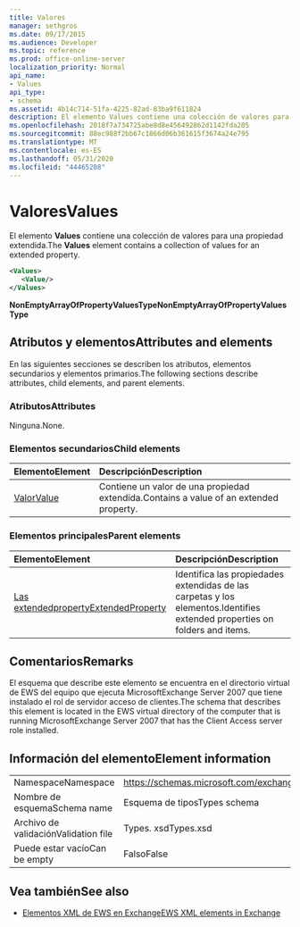 ```yaml
---
title: Valores
manager: sethgros
ms.date: 09/17/2015
ms.audience: Developer
ms.topic: reference
ms.prod: office-online-server
localization_priority: Normal
api_name:
- Values
api_type:
- schema
ms.assetid: 4b14c714-51fa-4225-82ad-83ba9f611824
description: El elemento Values contiene una colección de valores para una propiedad extendida.
ms.openlocfilehash: 2018f7a734725abe8d8e456492862d1142fda205
ms.sourcegitcommit: 88ec988f2bb67c1866d06b361615f3674a24e795
ms.translationtype: MT
ms.contentlocale: es-ES
ms.lasthandoff: 05/31/2020
ms.locfileid: "44465208"
---
```

# <a name="values"></a><span data-ttu-id="d4321-103">Valores</span><span class="sxs-lookup"><span data-stu-id="d4321-103">Values</span></span>

<span data-ttu-id="d4321-104">El elemento **Values** contiene una colección de valores para una propiedad extendida.</span><span class="sxs-lookup"><span data-stu-id="d4321-104">The **Values** element contains a collection of values for an extended property.</span></span> 
  
```xml
<Values>
   <Value/>
</Values>
```

<span data-ttu-id="d4321-105">**NonEmptyArrayOfPropertyValuesType**</span><span class="sxs-lookup"><span data-stu-id="d4321-105">**NonEmptyArrayOfPropertyValuesType**</span></span>

## <a name="attributes-and-elements"></a><span data-ttu-id="d4321-106">Atributos y elementos</span><span class="sxs-lookup"><span data-stu-id="d4321-106">Attributes and elements</span></span>

<span data-ttu-id="d4321-107">En las siguientes secciones se describen los atributos, elementos secundarios y elementos primarios.</span><span class="sxs-lookup"><span data-stu-id="d4321-107">The following sections describe attributes, child elements, and parent elements.</span></span>
  
### <a name="attributes"></a><span data-ttu-id="d4321-108">Atributos</span><span class="sxs-lookup"><span data-stu-id="d4321-108">Attributes</span></span>

<span data-ttu-id="d4321-109">Ninguna.</span><span class="sxs-lookup"><span data-stu-id="d4321-109">None.</span></span>
  
### <a name="child-elements"></a><span data-ttu-id="d4321-110">Elementos secundarios</span><span class="sxs-lookup"><span data-stu-id="d4321-110">Child elements</span></span>

|<span data-ttu-id="d4321-111">**Elemento**</span><span class="sxs-lookup"><span data-stu-id="d4321-111">**Element**</span></span>|<span data-ttu-id="d4321-112">**Descripción**</span><span class="sxs-lookup"><span data-stu-id="d4321-112">**Description**</span></span>|
|:-----|:-----|
|[<span data-ttu-id="d4321-113">Valor</span><span class="sxs-lookup"><span data-stu-id="d4321-113">Value</span></span>](value.md) <br/> |<span data-ttu-id="d4321-114">Contiene un valor de una propiedad extendida.</span><span class="sxs-lookup"><span data-stu-id="d4321-114">Contains a value of an extended property.</span></span>  <br/> |
   
### <a name="parent-elements"></a><span data-ttu-id="d4321-115">Elementos principales</span><span class="sxs-lookup"><span data-stu-id="d4321-115">Parent elements</span></span>

|<span data-ttu-id="d4321-116">**Elemento**</span><span class="sxs-lookup"><span data-stu-id="d4321-116">**Element**</span></span>|<span data-ttu-id="d4321-117">**Descripción**</span><span class="sxs-lookup"><span data-stu-id="d4321-117">**Description**</span></span>|
|:-----|:-----|
|[<span data-ttu-id="d4321-118">Las extendedproperty</span><span class="sxs-lookup"><span data-stu-id="d4321-118">ExtendedProperty</span></span>](extendedproperty.md) <br/> |<span data-ttu-id="d4321-119">Identifica las propiedades extendidas de las carpetas y los elementos.</span><span class="sxs-lookup"><span data-stu-id="d4321-119">Identifies extended properties on folders and items.</span></span>  <br/> |
   
## <a name="remarks"></a><span data-ttu-id="d4321-120">Comentarios</span><span class="sxs-lookup"><span data-stu-id="d4321-120">Remarks</span></span>

<span data-ttu-id="d4321-121">El esquema que describe este elemento se encuentra en el directorio virtual de EWS del equipo que ejecuta MicrosoftExchange Server 2007 que tiene instalado el rol de servidor acceso de clientes.</span><span class="sxs-lookup"><span data-stu-id="d4321-121">The schema that describes this element is located in the EWS virtual directory of the computer that is running MicrosoftExchange Server 2007 that has the Client Access server role installed.</span></span>
  
## <a name="element-information"></a><span data-ttu-id="d4321-122">Información del elemento</span><span class="sxs-lookup"><span data-stu-id="d4321-122">Element information</span></span>

|||
|:-----|:-----|
|<span data-ttu-id="d4321-123">Namespace</span><span class="sxs-lookup"><span data-stu-id="d4321-123">Namespace</span></span>  <br/> |https://schemas.microsoft.com/exchange/services/2006/types  <br/> |
|<span data-ttu-id="d4321-124">Nombre de esquema</span><span class="sxs-lookup"><span data-stu-id="d4321-124">Schema name</span></span>  <br/> |<span data-ttu-id="d4321-125">Esquema de tipos</span><span class="sxs-lookup"><span data-stu-id="d4321-125">Types schema</span></span>  <br/> |
|<span data-ttu-id="d4321-126">Archivo de validación</span><span class="sxs-lookup"><span data-stu-id="d4321-126">Validation file</span></span>  <br/> |<span data-ttu-id="d4321-127">Types. xsd</span><span class="sxs-lookup"><span data-stu-id="d4321-127">Types.xsd</span></span>  <br/> |
|<span data-ttu-id="d4321-128">Puede estar vacío</span><span class="sxs-lookup"><span data-stu-id="d4321-128">Can be empty</span></span>  <br/> |<span data-ttu-id="d4321-129">Falso</span><span class="sxs-lookup"><span data-stu-id="d4321-129">False</span></span>  <br/> |
   
## <a name="see-also"></a><span data-ttu-id="d4321-130">Vea también</span><span class="sxs-lookup"><span data-stu-id="d4321-130">See also</span></span>

- [<span data-ttu-id="d4321-131">Elementos XML de EWS en Exchange</span><span class="sxs-lookup"><span data-stu-id="d4321-131">EWS XML elements in Exchange</span></span>](ews-xml-elements-in-exchange.md)

